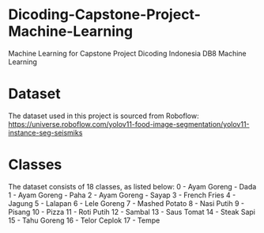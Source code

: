 # Dicoding-Capstone-Project-Machine-Learning
Machine Learning for Capstone Project Dicoding Indonesia DB8 Machine Learning

# Dataset
The dataset used in this project is sourced from Roboflow:
https://universe.roboflow.com/yolov11-food-image-segmentation/yolov11-instance-seg-seismiks

# Classes
The dataset consists of 18 classes, as listed below:
0 - Ayam Goreng - Dada
1 - Ayam Goreng - Paha
2 - Ayam Goreng - Sayap
3 - French Fries
4 - Jagung
5 - Lalapan
6 - Lele Goreng
7 - Mashed Potato
8 - Nasi Putih
9 - Pisang
10 - Pizza
11 - Roti Putih
12 - Sambal
13 - Saus Tomat
14 - Steak Sapi
15 - Tahu Goreng
16 - Telor Ceplok
17 - Tempe
